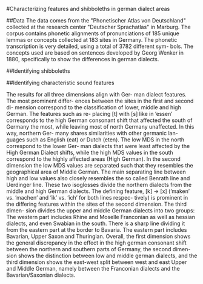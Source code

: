 #Characterizing features and shibboleths in german dialect areas

##Data
The data comes from the "Phonetischer Atlas
von Deutschland" collected at the research center
"Deutscher Sprachatlas" in Marburg. The corpus
contains phonetic alignments of pronunciations of
185 unique lemmas or concepts collected at 183
sites in Germany. The phonetic transcription is
very detailed, using a total of 3782 different sym-
bols. The concepts used are based on sentences
developed by Georg Wenker in 1880, specifically
to show the differences in german dialects.

##Identifying shibboleths

##Identifying characteristic sound features

The results for all three dimensions align with Ger-
man dialect features. The most prominent differ-
ences between the sites in the first and second di-
mension correspond to the classification of lower,
middle and high German. The features such as re-
placing [t] with [s] like in ’essen’ corresponds to the
high German consonant shift that affected the south
of Germany the most, while leaving most of north
Germany unaffected. In this way, northern Ger-
many shares similarities with other germanic lan-
guages such as English (eat) or Dutch (eten). The
low MDS in the north correspond to the lower Ger-
man dialects that were least affected by the High
German Dialect shifts, while the high MDS values
in the south correspond to the highly affected areas
(High German). In the second dimension the low
MDS values are separated such that they resembles
the geographical area of Middle German. The main
separating line between high and low values also
closely resembles the so called Benrath line and
Uerdinger line. These two isoglosses divide the
northern dialects from the middle and high German
dialects. The defining feature, [k] -> [x] (’maken’
vs. ’machen’ and ’ik’ vs. ’ich’ for both lines respec-
tively) is prominent in the differing features within
the sites of the second dimension. The third dimen-
sion divides the upper and middle German dialects
into two groups: The western part includes Rhine
and Moselle Franconian as well as hessian dialects,
and even Swabian in the south. There is a sharp
line dividing it from the eastern part at the border to
Bavaria. The eastern part includes Bavarian, Upper
Saxon and Thuringian. Overall, the first dimension
shows the general discrepancy in the effect in the
high german consonant shift between the northern
and southern parts of Germany, the second dimen-
sion shows the distinction between low and middle
german dialects, and the third dimension shows the
east-west split between west and east Upper and
Middle German, namely between the Franconian
dialects and the Bavarian/Saxonian dialects.
